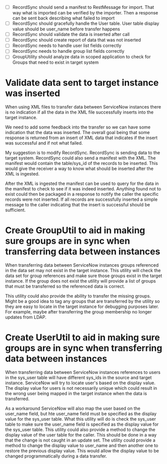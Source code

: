 - [ ] RecordSync should send a manifest to RestMessage for import. That way what is imported can be verified by the importer. Then a response can be sent back describing what failed to import
- [ ] RecordSync should gracefully handle the User table. User table display value should be user_name before transfer happens
- [ ] RecordSync should validate the data is inserted after call
- [ ] RecordSync should create report of data that was not inserted
- [ ] RecordSync needs to handle user list fields correctly
- [ ] RecordSync needs to handle group list fields correctly
- [ ] GroupUtility should analyze data in scoped application to check for Groups that need to exist in target system

# Validate data sent to target instance was inserted

When using XML files to transfer data between ServiceNow instances there is no indication if all the data in the XML file successfully inserts into the target instance.

We need to add some feedback into the transfer so we can have some indication that the data was inserted. The overall goal being that some response is returned from an insert of XML data that indicates if the insert was successful and if not what failed.

My suggestion is to modify RecordSync. RecordSync is sending data to the target system. RecordSync could also send a manifest with the XML. The manifest would contain the table/sys_id of the records to be inserted. This would give the receiver a way to know what should be inserted after the XML is ingested.

After the XML is ingested the manifest can be used to query for the data in the manifest to check to see if it was indeed inserted. Anything found not to exist could then be packaged in a response to notify the caller the specific records were not inserted. If all records are successfully inserted a simple message to the caller indicating that the insert is successful should be sufficient.

# Create GroupUtil to aid in making sure groups are in sync when transferring data between instances

When transferring data between ServiceNow instances groups referenced in the data set may not exist in the target instance. This utility will check the data set for group references and make sure those groups exist in the target instance. If the group does not exist the utility will provide a list of groups that must be transferred so the referenced data is correct.

This utility could also provide the ability to transfer the missing groups. Might be a good idea to tag any groups that are transferred by the utility so they are easy to locate in the target instance for debugging purposes later. For example, maybe after transferring the group membership no longer updates from LDAP.

# Create UserUtil to aid in making sure groups are in sync when transferring data between instances

When transferring data between ServiceNow instances references to users in the sys_user table will have different sys_ids in the source and target instance. ServiceNow will try to locate user's based on the display value. The display value for users is not necessarily unique which could result in the wrong user being mapped in the target instance when the data is transferred.

As a workaround ServiceNow will also map the user based on the user_name field, but hte user_name field must be specified as the display value for the sys_user table. What this utility will do is check the sys_user table to make sure the user_name field is specified as the display value for the sys_user table. This utility could also provide a method to change the display value of the user table for the caller. This should be done in a way that the change is not caught in an update set. The utility could provide a method to change the display value to user_name and then another one to restore the previous display value. This would allow the display value to be changed programmatically during a data transfer.
